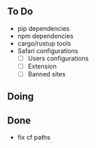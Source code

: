 ## To Do

- pip dependencies
- npm dependencies
- cargo/rustup tools
- Safari configurations
    * [ ] Users configurations
    * [ ] Extension
    * [ ] Banned sites

## Doing


## Done

- fix cf paths
